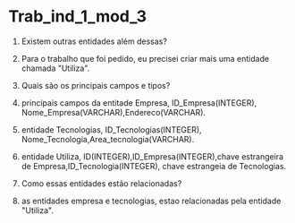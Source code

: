 # Trab_ind_1_mod_3

1. Existem outras entidades além dessas?

3. Para o trabalho que foi pedido, eu precisei criar mais uma entidade chamada "Utiliza".
 
5. Quais são os principais campos e tipos?

7. principais campos da entitade Empresa, ID_Empresa(INTEGER), Nome_Empresa(VARCHAR),Endereco(VARCHAR).

9. entidade Tecnologias, ID_Tecnologias(INTEGER), Nome_Tecnologia,Area_tecnologia(VARCHAR).

11. entidade Utiliza, ID(INTEGER),ID_Empresa(INTEGER),chave estrangeira de Empresa,ID_Tecnologia(INTEGER), chave estrangeia de Tecnologias.
 
13. Como essas entidades estão relacionadas?
 
15. as entidades empresa e tecnologias, estao relacionadas pela entidade "Utiliza".
